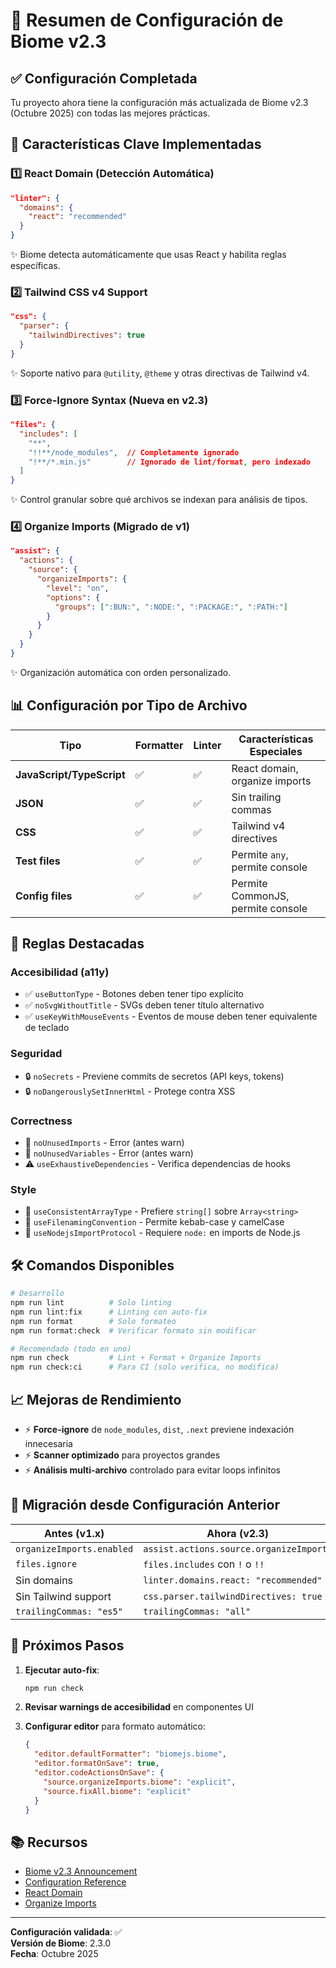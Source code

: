 # 🎯 Resumen de Configuración de Biome v2.3

## ✅ Configuración Completada

Tu proyecto ahora tiene la configuración más actualizada de Biome v2.3 (Octubre 2025) con todas las mejores prácticas.

## 🔑 Características Clave Implementadas

### 1️⃣ **React Domain** (Detección Automática)
```json
"linter": {
  "domains": {
    "react": "recommended"
  }
}
```
✨ Biome detecta automáticamente que usas React y habilita reglas específicas.

### 2️⃣ **Tailwind CSS v4 Support**
```json
"css": {
  "parser": {
    "tailwindDirectives": true
  }
}
```
✨ Soporte nativo para `@utility`, `@theme` y otras directivas de Tailwind v4.

### 3️⃣ **Force-Ignore Syntax** (Nueva en v2.3)
```json
"files": {
  "includes": [
    "**",
    "!!**/node_modules",  // Completamente ignorado
    "!**/*.min.js"        // Ignorado de lint/format, pero indexado
  ]
}
```
✨ Control granular sobre qué archivos se indexan para análisis de tipos.

### 4️⃣ **Organize Imports** (Migrado de v1)
```json
"assist": {
  "actions": {
    "source": {
      "organizeImports": {
        "level": "on",
        "options": {
          "groups": [":BUN:", ":NODE:", ":PACKAGE:", ":PATH:"]
        }
      }
    }
  }
}
```
✨ Organización automática con orden personalizado.

## 📊 Configuración por Tipo de Archivo

| Tipo | Formatter | Linter | Características Especiales |
|------|-----------|--------|---------------------------|
| **JavaScript/TypeScript** | ✅ | ✅ | React domain, organize imports |
| **JSON** | ✅ | ✅ | Sin trailing commas |
| **CSS** | ✅ | ✅ | Tailwind v4 directives |
| **Test files** | ✅ | ✅ | Permite `any`, permite console |
| **Config files** | ✅ | ✅ | Permite CommonJS, permite console |

## 🎨 Reglas Destacadas

### Accesibilidad (a11y)
- ✅ `useButtonType` - Botones deben tener tipo explícito
- ✅ `noSvgWithoutTitle` - SVGs deben tener título alternativo
- ✅ `useKeyWithMouseEvents` - Eventos de mouse deben tener equivalente de teclado

### Seguridad
- 🔒 `noSecrets` - Previene commits de secretos (API keys, tokens)
- 🔒 `noDangerouslySetInnerHtml` - Protege contra XSS

### Correctness
- 🚫 `noUnusedImports` - Error (antes warn)
- 🚫 `noUnusedVariables` - Error (antes warn)
- ⚠️ `useExhaustiveDependencies` - Verifica dependencias de hooks

### Style
- 📝 `useConsistentArrayType` - Prefiere `string[]` sobre `Array<string>`
- 📝 `useFilenamingConvention` - Permite kebab-case y camelCase
- 📝 `useNodejsImportProtocol` - Requiere `node:` en imports de Node.js

## 🛠️ Comandos Disponibles

```bash
# Desarrollo
npm run lint          # Solo linting
npm run lint:fix      # Linting con auto-fix
npm run format        # Solo formateo
npm run format:check  # Verificar formato sin modificar

# Recomendado (todo en uno)
npm run check         # Lint + Format + Organize Imports
npm run check:ci      # Para CI (solo verifica, no modifica)
```

## 📈 Mejoras de Rendimiento

- ⚡ **Force-ignore** de `node_modules`, `dist`, `.next` previene indexación innecesaria
- ⚡ **Scanner optimizado** para proyectos grandes
- ⚡ **Análisis multi-archivo** controlado para evitar loops infinitos

## 🔄 Migración desde Configuración Anterior

| Antes (v1.x) | Ahora (v2.3) |
|--------------|--------------|
| `organizeImports.enabled` | `assist.actions.source.organizeImports` |
| `files.ignore` | `files.includes` con `!` o `!!` |
| Sin domains | `linter.domains.react: "recommended"` |
| Sin Tailwind support | `css.parser.tailwindDirectives: true` |
| `trailingCommas: "es5"` | `trailingCommas: "all"` |

## 🎯 Próximos Pasos

1. **Ejecutar auto-fix**:
   ```bash
   npm run check
   ```

2. **Revisar warnings de accesibilidad** en componentes UI

3. **Configurar editor** para formato automático:
   ```json
   {
     "editor.defaultFormatter": "biomejs.biome",
     "editor.formatOnSave": true,
     "editor.codeActionsOnSave": {
       "source.organizeImports.biome": "explicit",
       "source.fixAll.biome": "explicit"
     }
   }
   ```

## 📚 Recursos

- [Biome v2.3 Announcement](https://biomejs.dev/blog/biome-v2-3/)
- [Configuration Reference](https://biomejs.dev/reference/configuration/)
- [React Domain](https://biomejs.dev/linter/domains/)
- [Organize Imports](https://biomejs.dev/assist/actions/organize-imports/)

---

**Configuración validada**: ✅  
**Versión de Biome**: 2.3.0  
**Fecha**: Octubre 2025

